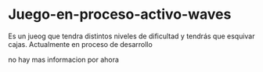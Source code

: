 # Juego-en-proceso-activo-waves
Es un jueog que tendra distintos niveles de dificultad y tendrás que esquivar cajas. Actualmente en proceso de desarrollo

no hay mas informacion por ahora
